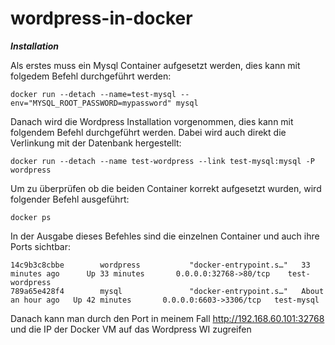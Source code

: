 # wordpress-in-docker

***Installation***

Als erstes muss ein Mysql Container aufgesetzt werden, dies kann mit folgedem Befehl durchgeführt werden:
```
docker run --detach --name=test-mysql --env="MYSQL_ROOT_PASSWORD=mypassword" mysql
```

Danach wird die Wordpress Installation vorgenommen, dies kann mit folgendem Befehl durchgeführt werden. Dabei wird auch direkt die Verlinkung mit der Datenbank hergestellt:
```
docker run --detach --name test-wordpress --link test-mysql:mysql -P wordpress
```

Um zu überprüfen ob die beiden Container korrekt aufgesetzt wurden, wird folgender Befehl ausgeführt:
```
docker ps
```
In der Ausgabe dieses Befehles sind die einzelnen Container und auch ihre Ports sichtbar:
```
14c9b3c8cbbe        wordpress           "docker-entrypoint.s…"   33 minutes ago      Up 33 minutes       0.0.0.0:32768->80/tcp    test-wordpress
789a65e428f4        mysql               "docker-entrypoint.s…"   About an hour ago   Up 42 minutes       0.0.0.0:6603->3306/tcp   test-mysql
```
Danach kann man durch den Port in meinem Fall http://192.168.60.101:32768 und die IP der Docker VM auf das Wordpress WI zugreifen
